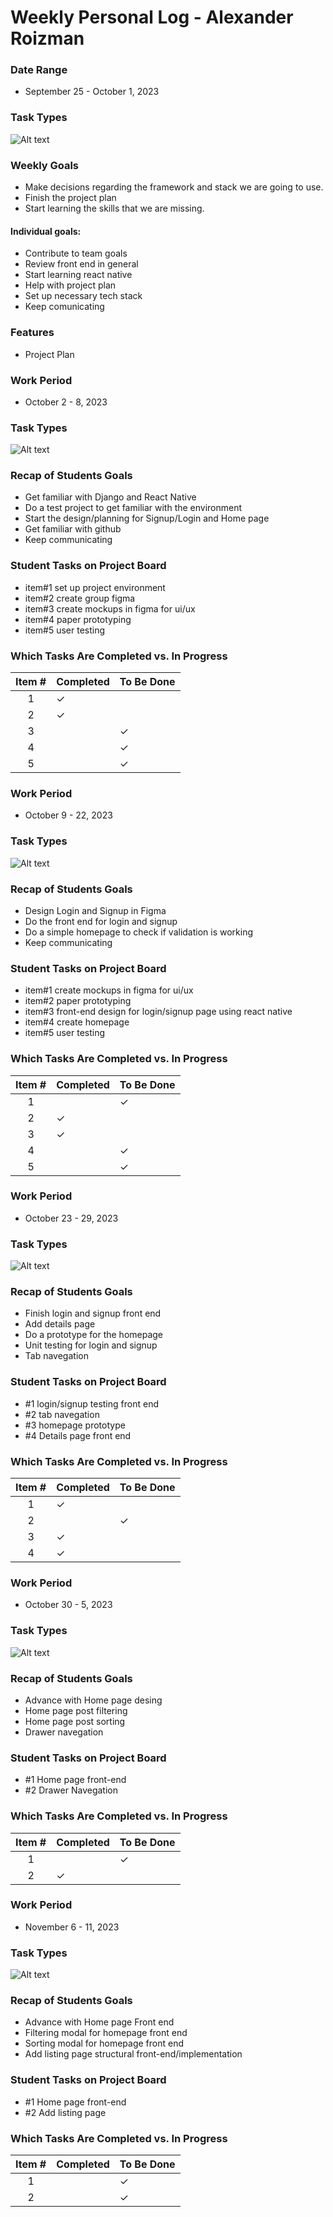 # Weekly Personal Log - Alexander Roizman

### Date Range
 - September 25 - October 1, 2023

### Task Types
![Alt text](img/alexanderW4.png)

### Weekly Goals
- Make decisions regarding the framework and stack we are going to use.
- Finish the project plan
- Start learning the skills that we are missing.
  

#### Individual goals:
- Contribute to team goals
- Review front end in general
- Start learning react native
- Help with project plan
- Set up necessary tech stack
- Keep comunicating

### Features
- Project Plan


### Work Period
 - October 2 - 8, 2023

### Task Types
![Alt text](img/ar_w5.png)

### Recap of Students Goals

- Get familiar with Django and React Native
- Do a test project to get familiar with the environment
- Start the design/planning for Signup/Login and Home page
- Get familiar with github
- Keep communicating 

### Student Tasks on Project Board

- item#1 set up project environment
- item#2 create group figma 
- item#3 create mockups in figma for ui/ux
- item#4 paper prototyping
- item#5 user testing

### Which Tasks Are Completed vs. In Progress

| Item # | Completed | To Be Done |
|:------:|:----------|:-----------|
|   1    | ✓         |            |
|   2    | ✓         |            |
|   3    |           | ✓          |
|   4    |           | ✓          |
|   5    |           | ✓          |

### Work Period
 - October 9 - 22, 2023

### Task Types
![Alt text](img/ar_w6.png)

### Recap of Students Goals

- Design Login and Signup in Figma
- Do the front end for login and signup 
- Do a simple homepage to check if validation is working
- Keep communicating 

### Student Tasks on Project Board

- item#1 create mockups in figma for ui/ux
- item#2 paper prototyping
- item#3 front-end design for login/signup page using react native
- item#4 create homepage
- item#5 user testing

### Which Tasks Are Completed vs. In Progress

| Item # | Completed | To Be Done |
|:------:|:----------|:-----------|
|   1    |           | ✓          |
|   2    | ✓         |            |
|   3    | ✓         |            |
|   4    |           | ✓          |
|   5    |           | ✓          |

### Work Period
 - October 23 - 29, 2023

### Task Types
![Alt text](img/ar_w8.png)

### Recap of Students Goals

- Finish login and signup front end
- Add details page
- Do a prototype for the homepage 
- Unit testing for login and signup
- Tab navegation  

### Student Tasks on Project Board

- #1 login/signup testing front end 
- #2 tab navegation
- #3 homepage prototype
- #4 Details page front end

### Which Tasks Are Completed vs. In Progress

| Item # | Completed | To Be Done |
|:------:|:----------|:-----------|
|   1    | ✓         |            |
|   2    |           |  ✓         |
|   3    | ✓         |            |
|   4    | ✓         |            |

### Work Period
 - October 30 - 5, 2023

### Task Types
![Alt text](img/ar_w9.png)

### Recap of Students Goals

- Advance with Home page desing
- Home page post filtering
- Home page post sorting
- Drawer navegation 

### Student Tasks on Project Board

- #1 Home page front-end
- #2 Drawer Navegation
  
### Which Tasks Are Completed vs. In Progress

| Item # | Completed | To Be Done |
|:------:|:----------|:-----------|
|   1    |           |  ✓         |
|   2    |  ✓        |            |

### Work Period
 - November 6 - 11, 2023

### Task Types
![Alt text](img/ar_w10.png)

### Recap of Students Goals

- Advance with Home page Front end
- Filtering modal for homepage front end
- Sorting modal for homepage front end
- Add listing page structural front-end/implementation 

### Student Tasks on Project Board

- #1 Home page front-end
- #2 Add listing page
  
### Which Tasks Are Completed vs. In Progress

| Item # | Completed | To Be Done |
|:------:|:----------|:-----------|
|   1    |           |  ✓         |
|   2    |           |  ✓         |

